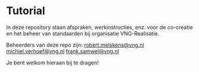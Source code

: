 # Tutorial

In deze repository staan afspraken, werkinstructies, enz. voor de co-creatie en het beheer van standaarden bij organisatie VNG-Realisatie.

Beheerders van deze repo zijn:
robert.melskens@vng.nl
michiel.verhoef@vng.nl
frank.samwel@vng.nl

Je bent welkom hieraan bij te dragen!
